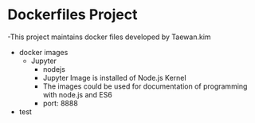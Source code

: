 # Dockerfiles Project

-This project maintains docker files developed by Taewan.kim

- docker images
  - Jupyter
    - nodejs
     - Jupyter Image is installed of Node.js Kernel
     - The images could be used for documentation of programming with node.js and ES6 
     - port: 8888
- test



 
 
